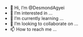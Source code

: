 - 👋 Hi, I’m @DesmondAgyei
- 👀 I’m interested in ...
- 🌱 I’m currently learning ...
- 💞️ I’m looking to collaborate on ...
- 📫 How to reach me ...

<!---
DesmondAgyei/DesmondAgyei is a ✨ special ✨ repository because its `README.md` (this file) appears on your GitHub profile.
You can click the Preview link to take a look at your changes.
--->
